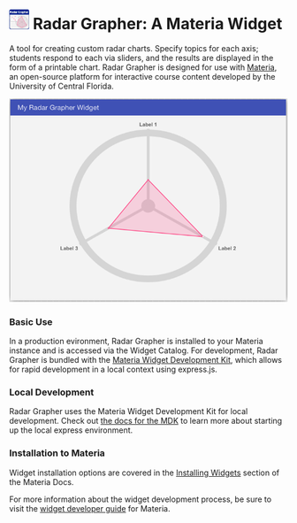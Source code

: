 <h1>
    <img src="src/_icons/icon-60.png" width="36px"/>
    Radar Grapher: A Materia Widget
</h1>

A tool for creating custom radar charts. Specify topics for each axis; students respond to each via sliders, and the results are displayed in the form of a printable chart. Radar Grapher is designed for use with [Materia](https://github.com/ucfopen/Materia), an open-source platform for interactive course content developed by the University of Central Florida.

![Radar Grapher Player](src/_screen-shots/1.png)

### Basic Use

In a production evironment, Radar Grapher is installed to your Materia instance and is accessed via the Widget Catalog. For development, Radar Grapher is bundled with the [Materia Widget Development Kit](https://github.com/ucfopen/Materia-Widget-Dev-Kit), which allows for rapid development in a local context using express.js.

### Local Development

Radar Grapher uses the Materia Widget Development Kit for local development. Check out [the docs for the MDK](https://ucfopen.github.io/Materia-Docs/develop/materia-widget-development-kit.html) to learn more about starting up the local express environment.

### Installation to Materia

Widget installation options are covered in the [Installing Widgets](https://ucfopen.github.io/Materia-Docs/admin/installing-widgets.html) section of the Materia Docs.

For more information about the widget development process, be sure to visit the [widget developer guide](https://ucfopen.github.io/Materia-Docs/develop/widget-developer-guide.html) for Materia.